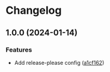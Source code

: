 # Changelog

## 1.0.0 (2024-01-14)


### Features

* Add release-please config ([a1cf162](https://github.com/agoloncser/template-common/commit/a1cf16236adc62e670fa610e37a3dcc650af0a3b))
